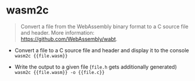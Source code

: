# wasm2c
> Convert a file from the WebAssembly binary format to a C source file and header.
> More information: <https://github.com/WebAssembly/wabt>.

- Convert a file to a C source file and header and display it to the console
`wasm2c {{file.wasm}}`

- Write the output to a given file (`file.h` gets additionally generated)
`wasm2c {{file.wasm}} -o {{file.c}}`
